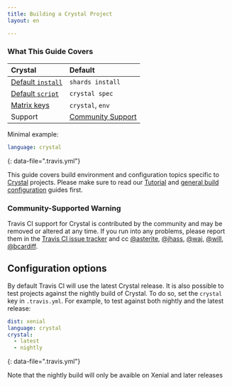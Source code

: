 ```yaml
---
title: Building a Crystal Project
layout: en

---
```


### What This Guide Covers

<aside markdown="block" class="ataglance">

| Crystal                                     | Default                                   |
|:--------------------------------------------|:------------------------------------------|
| [Default `install`](#dependency-management) | `shards install`                          |
| [Default `script`](#default-build-script)   | `crystal spec`                            |
| [Matrix keys](#build-matrix)                | `crystal`, `env`                          |
| Support                                     | [Community Support](https://travis-ci.community/c/languages/crystal) |

Minimal example:

```yaml
language: crystal
```
{: data-file=".travis.yml"}

</aside>

This guide covers build environment and configuration topics specific to [Crystal](http://crystal-lang.org)
projects. Please make sure to read our
[Tutorial](/user/tutorial/) and
[general build configuration](/user/customizing-the-build/) guides first.

### Community-Supported Warning

Travis CI support for Crystal is contributed by the community and may be removed or
altered at any time. If you run into any problems, please report them in the
[Travis CI issue tracker](https://github.com/travis-ci/travis-ci/issues/new?labels=community:crystal)
and cc [@asterite](https://github.com/asterite),
[@jhass](https://github.com/jhass),
[@waj](https://github.com/waj),
[@will](https://github.com/will),
[@bcardiff](https://github.com/bcardiff).

## Configuration options

By default Travis CI will use the latest Crystal release. It is also possible
to test projects against the nightly build of Crystal. To do so, set the
`crystal` key in `.travis.yml`. For example, to test against both nightly and
the latest release:

```yaml
dist: xenial
language: crystal
crystal:
  - latest
  - nightly
```
{: data-file=".travis.yml"}

Note that the nightly build will only be avaible on Xenial and later releases 
